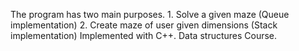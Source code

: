 The program has two main purposes. 1. Solve a given maze (Queue implementation) 2. Create maze of user given dimensions (Stack implementation) Implemented with C++. Data structures Course. 
